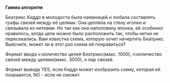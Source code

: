 **Гамма алгоритм**

Беатрикс Киддо в молодости была наемницей и любила составлять графы связей между её целями. Она цепляла на стену иголки и связывала их нитками. Но так как она наполовину японка, ей особенно нравилось, когда цели можно было расположить так, чтобы нитки не пересекались. Вам известна схема, которую хочет начертить Беатрикс. Выясните, может ли в этот раз схема ей понравиться?

Формат ввода
v:количество целей Беатрикс(макс. 1000), n:количество связей между целями(макс. 3000), n пар связей.

Формат вывода
YES, если Киддо может изобразить схему, которая ей понравится, NO - если не сможет.
